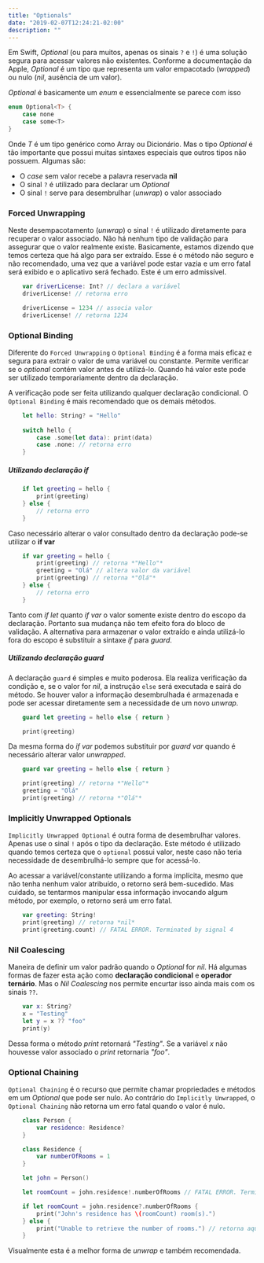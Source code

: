```yaml
---
title: "Optionals"
date: "2019-02-07T12:24:21-02:00"
description: ""
---
```


Em Swift, *Optional* (ou para muitos, apenas os sinais `?` e `!`) é uma solução segura para acessar valores não existentes. Conforme a documentação da Apple, *Optional* é um tipo que representa um valor empacotado (*wrapped*) ou nulo (*nil*, ausência de um valor).

*Optional* é basicamente um *enum* e essencialmente se parece com isso

```swift
enum Optional<T> {
    case none
    case some<T>
}
```

Onde *T* é um tipo genérico como Array ou Dicionário. Mas o tipo *Optional* é tão importante que possui muitas sintaxes especiais que outros tipos não possuem. Algumas são:

- O *case* sem valor recebe a palavra reservada **nil**
- O sinal `?` é utilizado para declarar um *Optional*
- O sinal `!` serve para desembrulhar (*unwrap*) o valor associado

### Forced Unwrapping

Neste desempacotamento (*unwrap*) o sinal `!` é utilizado diretamente para recuperar o valor associado. Não há nenhum tipo de validação para assegurar que o valor realmente existe. Basicamente, estamos dizendo que temos certeza que há algo para ser extraído. Esse é o método não seguro e não recomendado, uma vez que a variável pode estar vazia e um erro fatal será exibido e o aplicativo será fechado. Este é um erro admissível.

```swift
    var driverLicense: Int? // declara a variável
    driverLicense! // retorna erro

    driverLicense = 1234 // associa valor
    driverLicense! // retorna 1234
```

### Optional Binding

Diferente do `Forced Unwrapping` o `Optional Binding` é a forma mais eficaz e segura para extrair o valor de uma variável ou constante. Permite verificar se o *optional* contém valor antes de utilizá-lo. Quando há valor este pode ser utilizado temporariamente dentro da declaração.

A verificação pode ser feita utilizando qualquer declaração condicional. O `Optional Binding` é mais recomendado que os demais métodos.

```swift
    let hello: String? = "Hello"
    
    switch hello {
        case .some(let data): print(data)
        case .none: // retorna erro
    }
```

##### Utilizando declaração **if**

```swift
    if let greeting = hello {
        print(greeting)
    } else {
        // retorna erro
    }
```

Caso necessário alterar o valor consultado dentro da declaração pode-se utilizar o **if var**

```swift
    if var greeting = hello {
        print(greeting) // retorna *"Hello"*
        greeting = "Olá" // altera valor da variável
        print(greeting) // retorna *"Olá"*
    } else {
        // retorna erro
    }
```

Tanto com *if let* quanto *if var* o valor somente existe dentro do escopo da declaração. Portanto sua mudança não tem efeito fora do bloco de validação. A alternativa para armazenar o valor extraído e ainda utilizá-lo fora do escopo é substituir a sintaxe *if* para *guard*.

##### Utilizando declaração **guard**

A declaração `guard` é simples e muito poderosa. Ela realiza verificação da condição e, se o valor for *nil*, a instrução `else` será executada e sairá do método. Se houver valor a informação desembrulhada é armazenada e pode ser acessar diretamente sem a necessidade de um novo *unwrap*.

```swift
    guard let greeting = hello else { return }

    print(greeting)
```

Da mesma forma do *if var* podemos substituir por *guard var* quando é necessário alterar valor *unwrapped*.

```swift
    guard var greeting = hello else { return }

    print(greeting) // retorna *"Hello"*
    greeting = "Olá"
    print(greeting) // retorna *"Olá"*
```

### Implicitly Unwrapped Optionals

`Implicitly Unwrapped Optional` é outra forma de desembrulhar valores. Apenas use o sinal `!` após o tipo da declaração. Este método é utilizado quando temos certeza que o `optional` possui valor, neste caso não teria necessidade de desembrulhá-lo sempre que for acessá-lo.

Ao acessar a variável/constante utilizando a forma implícita, mesmo que não tenha nenhum valor atribuído, o retorno será bem-sucedido. Mas cuidado, se tentarmos manipular essa informação invocando algum método, por exemplo, o retorno será um erro fatal.

```swift
    var greeting: String!
    print(greeting) // retorna *nil*
    print(greeting.count) // FATAL ERROR. Terminated by signal 4
```

### Nil Coalescing

Maneira de definir um valor padrão quando o *Optional* for *nil*. Há algumas formas de fazer esta ação como **declaração condicional** e **operador ternário**. Mas o *Nil Coalescing* nos permite encurtar isso ainda mais com os sinais `??`.

```swift
    var x: String?
    x = "Testing"
    let y = x ?? "foo"
    print(y)
```

Dessa forma o método *print* retornará *"Testing"*. Se a variável *x* não houvesse valor associado o *print* retornaria *"foo"*.

### Optional Chaining

`Optional Chaining` é o recurso que permite chamar propriedades e métodos em um *Optional* que pode ser nulo. Ao contrário do `Implicitly Unwrapped`, o `Optional Chaining` não retorna um erro fatal quando o valor é nulo.

```swift
    class Person {
        var residence: Residence?
    }

    class Residence {
        var numberOfRooms = 1
    }

    let john = Person()

    let roomCount = john.residence!.numberOfRooms // FATAL ERROR. Terminated by signal 4

    if let roomCount = john.residence?.numberOfRooms {
        print("John's residence has \(roomCount) room(s).")
    } else {
        print("Unable to retrieve the number of rooms.") // retorna aqui
    }
```

Visualmente esta é a melhor forma de *unwrap* e também recomendada.
